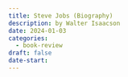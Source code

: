 ```yaml
---
title: Steve Jobs (Biography)
description: by Walter Isaacson
date: 2024-01-03
categories:
  - book-review
draft: false
date-start:
---
```



